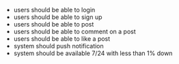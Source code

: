 - users should be able to login
- users should be able to sign up
- users should be able to post
- users should be able to comment on a post
- users should be able to like a post
- system should push notification
- system should be available 7/24 with less than 1% down